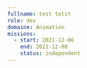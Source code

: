```yaml
---
fullname: test tetst
role: dev
domaine: Animation
missions:
  - start: 2021-12-06
    end: 2021-12-08
    status: independent
---
```


